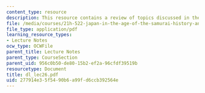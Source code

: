 ```yaml
---
content_type: resource
description: This resource contains a review of topics discussed in the course.
file: /media/courses/21h-522-japan-in-the-age-of-the-samurai-history-and-film-fall-2006/277914e35f5490b6a99fd6ccb392564e_dl_lec26.pdf
file_type: application/pdf
learning_resource_types:
- Lecture Notes
ocw_type: OCWFile
parent_title: Lecture Notes
parent_type: CourseSection
parent_uid: 956c0b50-de80-15b2-ef2a-96cfdf39519b
resourcetype: Document
title: dl_lec26.pdf
uid: 277914e3-5f54-90b6-a99f-d6ccb392564e
---
```

